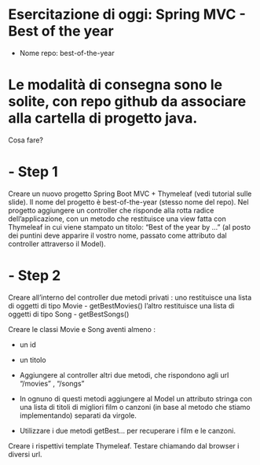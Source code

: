 # Esercitazione di oggi: Spring MVC - Best of the year

- Nome repo: best-of-the-year

# Le modalità di consegna sono le solite, con repo github da associare alla cartella di progetto java.
Cosa fare?

# - Step 1
Creare un nuovo progetto Spring Boot MVC + Thymeleaf (vedi tutorial sulle slide). Il nome del progetto è best-of-the-year (stesso nome del repo).
Nel progetto aggiungere un controller che risponde alla rotta radice dell’applicazione, con un metodo che restituisce una view fatta con Thymeleaf in cui viene stampato un titolo: “Best of the year by …” (al posto dei puntini deve apparire il vostro nome, passato come attributo dal controller attraverso il Model).

# - Step 2
Creare all’interno del controller due metodi privati :
uno restituisce una lista di oggetti di tipo Movie - getBestMovies()
l’altro restituisce una lista di oggetti di tipo Song - getBestSongs()

Creare le classi Movie e Song aventi almeno :
- un id
- un titolo
- Aggiungere al controller altri due metodi, che rispondono agli url “/movies” , “/songs”

- In ognuno di questi metodi aggiungere al Model un attributo stringa con una lista di titoli di migliori film o canzoni (in base al metodo che stiamo implementando) separati da virgole.
- Utilizzare i due metodi getBest… per recuperare i film e le canzoni.

Creare i rispettivi template Thymeleaf.
Testare chiamando dal browser i diversi url.